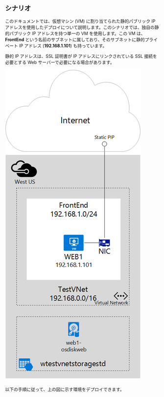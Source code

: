 ## シナリオ
このドキュメントでは、仮想マシン (VM) に割り当てられた静的パブリック IP アドレスを使用したデプロイについて説明します。このシナリオでは、独自の静的パブリック IP アドレスを持つ単一の VM を使用します。この VM は、**FrontEnd** という名前のサブネットに属しており、そのサブネットに静的プライベート IP アドレス (**192.168.1.101**) も持っています。

静的 IP アドレスは、SSL 証明書が IP アドレスにリンクされている SSL 接続を必要とする Web サーバーで必要になる場合があります。

![イメージの説明](./media/virtual-network-deploy-static-pip-scenario-include/figure1.png)

以下の手順に従って、上の図に示す環境をデプロイできます。

<!---HONumber=AcomDC_0114_2016-->